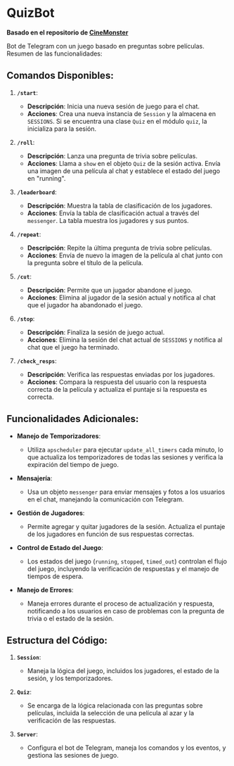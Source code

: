 # QuizBot

__Basado en el repositorio de [CineMonster](https://github.com/RogueFairyStudios/CineMonster)__

Bot de Telegram con un juego basado en preguntas sobre películas. Resumen de las funcionalidades:


## **Comandos Disponibles:**

1. **`/start`**:
   - **Descripción**: Inicia una nueva sesión de juego para el chat.
   - **Acciones**: Crea una nueva instancia de `Session` y la almacena en `SESSIONS`. Si se encuentra una clase `Quiz` en el módulo `quiz`, la inicializa para la sesión.

2. **`/roll`**:
   - **Descripción**: Lanza una pregunta de trivia sobre películas.
   - **Acciones**: Llama a `show` en el objeto `Quiz` de la sesión activa. Envía una imagen de una película al chat y establece el estado del juego en "running".

3. **`/leaderboard`**:
   - **Descripción**: Muestra la tabla de clasificación de los jugadores.
   - **Acciones**: Envía la tabla de clasificación actual a través del `messenger`. La tabla muestra los jugadores y sus puntos.

4. **`/repeat`**:
   - **Descripción**: Repite la última pregunta de trivia sobre películas.
   - **Acciones**: Envía de nuevo la imagen de la película al chat junto con la pregunta sobre el título de la película.

5. **`/cut`**:
   - **Descripción**: Permite que un jugador abandone el juego.
   - **Acciones**: Elimina al jugador de la sesión actual y notifica al chat que el jugador ha abandonado el juego.

6. **`/stop`**:
   - **Descripción**: Finaliza la sesión de juego actual.
   - **Acciones**: Elimina la sesión del chat actual de `SESSIONS` y notifica al chat que el juego ha terminado.

7. **`/check_resps`**:
   - **Descripción**: Verifica las respuestas enviadas por los jugadores.
   - **Acciones**: Compara la respuesta del usuario con la respuesta correcta de la película y actualiza el puntaje si la respuesta es correcta.


## **Funcionalidades Adicionales:**

- **Manejo de Temporizadores**: 
  - Utiliza `apscheduler` para ejecutar `update_all_timers` cada minuto, lo que actualiza los temporizadores de todas las sesiones y verifica la expiración del tiempo de juego.

- **Mensajería**:
  - Usa un objeto `messenger` para enviar mensajes y fotos a los usuarios en el chat, manejando la comunicación con Telegram.

- **Gestión de Jugadores**:
  - Permite agregar y quitar jugadores de la sesión. Actualiza el puntaje de los jugadores en función de sus respuestas correctas.

- **Control de Estado del Juego**:
  - Los estados del juego (`running`, `stopped`, `timed_out`) controlan el flujo del juego, incluyendo la verificación de respuestas y el manejo de tiempos de espera.

- **Manejo de Errores**:
  - Maneja errores durante el proceso de actualización y respuesta, notificando a los usuarios en caso de problemas con la pregunta de trivia o el estado de la sesión.


## **Estructura del Código:**

1. **`Session`**: 
   - Maneja la lógica del juego, incluidos los jugadores, el estado de la sesión, y los temporizadores.

2. **`Quiz`**:
   - Se encarga de la lógica relacionada con las preguntas sobre películas, incluida la selección de una película al azar y la verificación de las respuestas.

3. **`Server`**:
   - Configura el bot de Telegram, maneja los comandos y los eventos, y gestiona las sesiones de juego.

